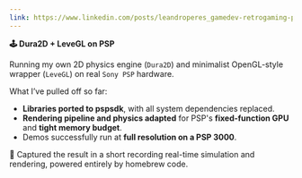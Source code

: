 ```yaml
---
link: https://www.linkedin.com/posts/leandroperes_gamedev-retrogaming-psp-activity-7346550444678090752-MQqO
---
```


**🕹️ Dura2D + LeveGL on PSP**

Running my own 2D physics engine (`Dura2D`) and minimalist OpenGL-style wrapper (`LeveGL`) on real `Sony PSP` hardware.

What I’ve pulled off so far:

- **Libraries ported to pspsdk**, with all system dependencies replaced.
- **Rendering pipeline and physics adapted** for PSP's **fixed-function GPU** and **tight memory budget**.
- Demos successfully run at **full resolution on a PSP 3000**.

📸 Captured the result in a short recording real-time simulation and rendering, powered entirely by homebrew code.
